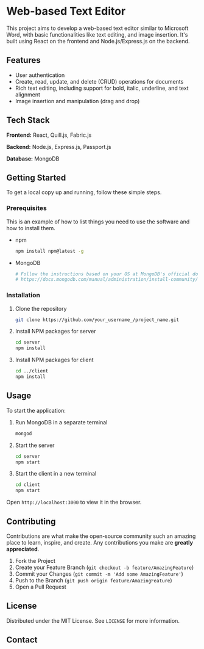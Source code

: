 # Web-based Text Editor

This project aims to develop a web-based text editor similar to Microsoft Word, with basic functionalities like text editing, and image insertion. It's built using React on the frontend and Node.js/Express.js on the backend. 

## Features

- User authentication
- Create, read, update, and delete (CRUD) operations for documents
- Rich text editing, including support for bold, italic, underline, and text alignment
- Image insertion and manipulation (drag and drop)

## Tech Stack

**Frontend:** React, Quill.js, Fabric.js

**Backend:** Node.js, Express.js, Passport.js

**Database:** MongoDB

## Getting Started

To get a local copy up and running, follow these simple steps.

### Prerequisites

This is an example of how to list things you need to use the software and how to install them.

- npm
  ```sh
  npm install npm@latest -g
  ```
- MongoDB
  ```sh
  # Follow the instructions based on your OS at MongoDB's official documentation:
  # https://docs.mongodb.com/manual/administration/install-community/
  ```

### Installation

1. Clone the repository
   ```sh
   git clone https://github.com/your_username_/project_name.git
   ```
2. Install NPM packages for server
   ```sh
   cd server
   npm install
   ```
3. Install NPM packages for client
   ```sh
   cd ../client
   npm install
   ```

## Usage

To start the application:

1. Run MongoDB in a separate terminal
   ```sh
   mongod
   ```
2. Start the server
   ```sh
   cd server
   npm start
   ```
3. Start the client in a new terminal
   ```sh
   cd client
   npm start
   ```
   
Open `http://localhost:3000` to view it in the browser. 

## Contributing

Contributions are what make the open-source community such an amazing place to learn, inspire, and create. Any contributions you make are **greatly appreciated**.

1. Fork the Project
2. Create your Feature Branch (`git checkout -b feature/AmazingFeature`)
3. Commit your Changes (`git commit -m 'Add some AmazingFeature'`)
4. Push to the Branch (`git push origin feature/AmazingFeature`)
5. Open a Pull Request

## License

Distributed under the MIT License. See `LICENSE` for more information.

## Contact
